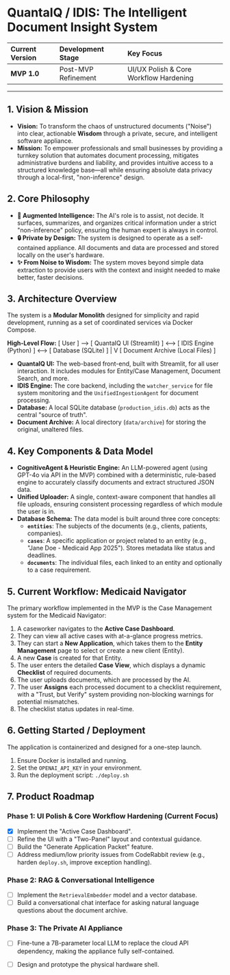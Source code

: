 # QuantaIQ / IDIS: The Intelligent Document Insight System

| Current Version | Development Stage | Key Focus |
| :--- | :--- | :--- |
| **MVP 1.0** | Post-MVP Refinement | UI/UX Polish & Core Workflow Hardening |

---

## 1. Vision & Mission

* **Vision:** To transform the chaos of unstructured documents ("Noise") into clear, actionable **Wisdom** through a private, secure, and intelligent software appliance.
* **Mission:** To empower professionals and small businesses by providing a turnkey solution that automates document processing, mitigates administrative burdens and liability, and provides intuitive access to a structured knowledge base—all while ensuring absolute data privacy through a local-first, "non-inference" design.

## 2. Core Philosophy

* **🧠 Augmented Intelligence:** The AI's role is to assist, not decide. It surfaces, summarizes, and organizes critical information under a strict "non-inference" policy, ensuring the human expert is always in control.
* **🔒 Private by Design:** The system is designed to operate as a self-contained appliance. All documents and data are processed and stored locally on the user's hardware.
* **✨ From Noise to Wisdom:** The system moves beyond simple data extraction to provide users with the context and insight needed to make better, faster decisions.

## 3. Architecture Overview

The system is a **Modular Monolith** designed for simplicity and rapid development, running as a set of coordinated services via Docker Compose.

**High-Level Flow:**
[ User ] --> [ QuantaIQ UI (Streamlit) ] <--> [ IDIS Engine (Python) ] <--> [ Database (SQLite) ]
|
V
[ Document Archive (Local Files) ]


* **QuantaIQ UI:** The web-based front-end, built with Streamlit, for all user interaction. It includes modules for Entity/Case Management, Document Search, and more.
* **IDIS Engine:** The core backend, including the `watcher_service` for file system monitoring and the `UnifiedIngestionAgent` for document processing.
* **Database:** A local SQLite database (`production_idis.db`) acts as the central "source of truth".
* **Document Archive:** A local directory (`data/archive`) for storing the original, unaltered files.

## 4. Key Components & Data Model

* **CognitiveAgent & Heuristic Engine:** An LLM-powered agent (using GPT-4o via API in the MVP) combined with a deterministic, rule-based engine to accurately classify documents and extract structured JSON data.
* **Unified Uploader:** A single, context-aware component that handles all file uploads, ensuring consistent processing regardless of which module the user is in.
* **Database Schema:** The data model is built around three core concepts:
    * **`entities`**: The subjects of the documents (e.g., clients, patients, companies).
    * **`cases`**: A specific application or project related to an entity (e.g., "Jane Doe - Medicaid App 2025"). Stores metadata like status and deadlines.
    * **`documents`**: The individual files, each linked to an entity and optionally to a case requirement.

## 5. Current Workflow: Medicaid Navigator

The primary workflow implemented in the MVP is the Case Management system for the Medicaid Navigator:

1.  A caseworker navigates to the **Active Case Dashboard**.
2.  They can view all active cases with at-a-glance progress metrics.
3.  They can start a **New Application**, which takes them to the **Entity Management** page to select or create a new client (Entity).
4.  A new **Case** is created for that Entity.
5.  The user enters the detailed **Case View**, which displays a dynamic **Checklist** of required documents.
6.  The user uploads documents, which are processed by the AI.
7.  The user **Assigns** each processed document to a checklist requirement, with a "Trust, but Verify" system providing non-blocking warnings for potential mismatches.
8.  The checklist status updates in real-time.

## 6. Getting Started / Deployment

The application is containerized and designed for a one-step launch.

1.  Ensure Docker is installed and running.
2.  Set the `OPENAI_API_KEY` in your environment.
3.  Run the deployment script: `./deploy.sh`

## 7. Product Roadmap

### Phase 1: UI Polish & Core Workflow Hardening (Current Focus)
- [x] Implement the "Active Case Dashboard".
- [ ] Refine the UI with a "Two-Panel" layout and contextual guidance.
- [ ] Build the "Generate Application Packet" feature.
- [ ] Address medium/low priority issues from CodeRabbit review (e.g., harden `deploy.sh`, improve exception handling).

### Phase 2: RAG & Conversational Intelligence
- [ ] Implement the `RetrievalEmbedder` model and a vector database.
- [ ] Build a conversational chat interface for asking natural language questions about the document archive.

### Phase 3: The Private AI Appliance
- [ ] Fine-tune a 7B-parameter local LLM to replace the cloud API dependency, making the appliance fully self-contained.
- [ ] Design and prototype the physical hardware shell.








